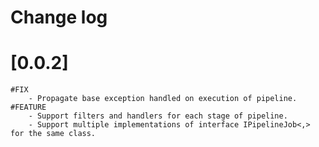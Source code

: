 # Change log

# [0.0.2]
	#FIX
		- Propagate base exception handled on execution of pipeline.		
	#FEATURE
		- Support filters and handlers for each stage of pipeline.
		- Support multiple implementations of interface IPipelineJob<,> for the same class.